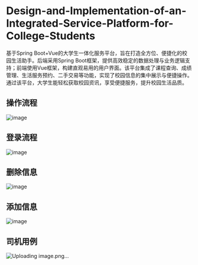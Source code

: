 # Design-and-Implementation-of-an-Integrated-Service-Platform-for-College-Students
基于Spring Boot+Vue的大学生一体化服务平台，旨在打造全方位、便捷化的校园生活助手。后端采用Spring Boot框架，提供高效稳定的数据处理与业务逻辑支持；前端使用Vue框架，构建直观易用的用户界面。该平台集成了课程查询、成绩管理、生活服务预约、二手交易等功能，实现了校园信息的集中展示与便捷操作。通过该平台，大学生能轻松获取校园资讯，享受便捷服务，提升校园生活品质。
## 操作流程
![image](https://github.com/user-attachments/assets/ce39a3a5-f597-4965-b8da-b75b9cb825bc)
## 登录流程
![image](https://github.com/user-attachments/assets/a2627e19-f701-4d58-b240-e73c5577c70e)
## 删除信息
![image](https://github.com/user-attachments/assets/5ed6ca1d-7a28-4a8c-b225-ec28871e0f8e)
## 添加信息
![image](https://github.com/user-attachments/assets/52695683-0fdd-4215-a27c-84530b8ce5fc)
## 司机用例
![Uploading image.png…]()
